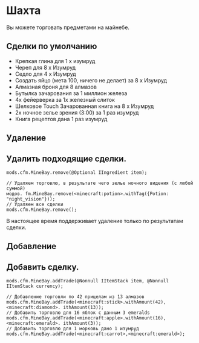# Шахта

Вы можете торговать предметами на майнебе.

## Сделки по умолчанию

- Крепкая глина для 1 x изумруд
- Череп для 8 x Изумруд
- Седло для 4 x Изумруд
- Создать яйцо (мета 100, ничего не делает) за 8 x Изумруд
- Алмазная броня для 8 алмазов
- Бутылка зачарования за 1 миллион железа
- 4х фейерверка за 1x железный слиток
- Шелковое Touch Зачарованная книга на 8 x Изумруд
- 2х ночное зелье зрения (3:00) за 1 раз изумруд
- Книга рецептов дана 1 раз изумруд

## Удаление

## Удалить подходящие сделки.

```zenscript
mods.cfm.MineBay.remove(@Optional IIngredient item);

// Удаляем торговлю, в результате чего зелье ночного видения (с любой суммой)
модов. fm.MineBay.remove(<minecraft:potion>.withTag({Potion: "night_vision"}));
// Удаляем все сделки
mods.cfm.MineBay.remove();
```

В настоящее время поддерживает удаление только по результатам сделки.

## Добавление

## Добавить сделку.

```zenscript
mods.cfm.MineBay.addTrade(@Nonnull IItemStack item, @Nonnull IItemStack currency);

// Добавление торговли по 42 прицелам из 13 алмазов
mods.cfm.MineBay.addTrade(<minecraft:stick>.withAmount(42),<minecraft:diamond>. ithAmount(13));
// Добавить торговлю для 16 яблок с данным 3 emeralds
mods.cfm.MineBay.addTrade(<minecraft:apple>.withAmount(16),<minecraft:emerald>. ithAmount(3));
// Добавить торговлю для 1 морковь дано 1 изумруд
mods.cfm.MineBay.addTrade(<minecraft:carrot>,<minecraft:emerald>);
```